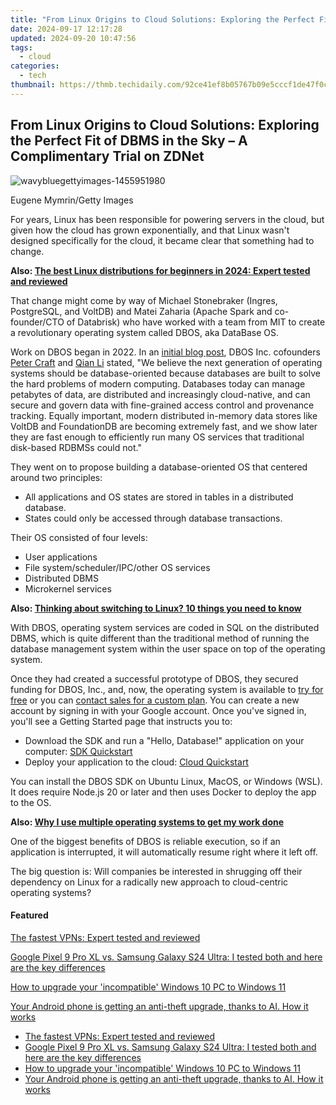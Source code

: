 ```yaml
---
title: "From Linux Origins to Cloud Solutions: Exploring the Perfect Fit of DBMS in the Sky – A Complimentary Trial on ZDNet"
date: 2024-09-17 12:17:28
updated: 2024-09-20 10:47:56
tags:
  - cloud
categories:
  - tech
thumbnail: https://thmb.techidaily.com/92ce41ef8b05767b09e5cccf1de47f0c1a1c9c1b0cd1ef1d90d54872beba93f1.jpg
---
```


## From Linux Origins to Cloud Solutions: Exploring the Perfect Fit of DBMS in the Sky – A Complimentary Trial on ZDNet

![wavybluegettyimages-1455951980](https://www.zdnet.com/a/img/resize/cbbc573ce87707e4813dcece2dc5f07e89224a76/2024/03/19/fc60cdb3-9886-46f8-bc56-50f329e893dd/wavybluegettyimages-1455951980.jpg?auto=webp&width=1280)

Eugene Mymrin/Getty Images

For years, Linux has been responsible for powering servers in the cloud, but given how the cloud has grown exponentially, and that Linux wasn't designed specifically for the cloud, it became clear that something had to change.

**Also: [The best Linux distributions for beginners in 2024: Expert tested and reviewed](https://www.zdnet.com/article/best-linux-desktops-for-beginners/)**

That change might come by way of Michael Stonebraker (Ingres, PostgreSQL, and VoltDB) and Matei Zaharia (Apache Spark and co-founder/CTO of Databrisk) who have worked with a team from MIT to create a revolutionary operating system called DBOS, aka DataBase OS.

Work on DBOS began in 2022\. In an [initial blog post](https://dbos-project.github.io/blog/intro-blog.html), DBOS Inc. cofounders [Peter Craft](https://petereliaskraft.net) and [Qian Li](https://qianli.dev) stated, "We believe the next generation of operating systems should be database-oriented because databases are built to solve the hard problems of modern computing. Databases today can manage petabytes of data, are distributed and increasingly cloud-native, and can secure and govern data with fine-grained access control and provenance tracking. Equally important, modern distributed in-memory data stores like VoltDB and FoundationDB are becoming extremely fast, and we show later they are fast enough to efficiently run many OS services that traditional disk-based RDBMSs could not."

They went on to propose building a database-oriented OS that centered around two principles:

* All applications and OS states are stored in tables in a distributed database.
* States could only be accessed through database transactions.

Their OS consisted of four levels:

* User applications
* File system/scheduler/IPC/other OS services
* Distributed DBMS
* Microkernel services

**Also: [Thinking about switching to Linux? 10 things you need to know](https://www.zdnet.com/article/thinking-about-switching-to-linux-things-you-need-to-know/)**

With DBOS, operating system services are coded in SQL on the distributed DBMS, which is quite different than the traditional method of running the database management system within the user space on top of the operating system.

Once they had created a successful prototype of DBOS, they secured funding for DBOS, Inc., and, now, the operating system is available to [try for free](https://www.dbos.dev/pricing) or you can [contact sales for a custom plan](https://www.dbos.dev/contact). You can create a new account by signing in with your Google account. Once you've signed in, you'll see a Getting Started page that instructs you to:

* Download the SDK and run a "Hello, Database!" application on your computer: [SDK Quickstart](https://docs.dbos.dev/getting-started/quickstart)
* Deploy your application to the cloud: [Cloud Quickstart](https://docs.dbos.dev/getting-started/quickstart-cloud)

You can install the DBOS SDK on Ubuntu Linux, MacOS, or Windows (WSL). It does require Node.js 20 or later and then uses Docker to deploy the app to the OS.

**Also: [Why I use multiple operating systems to get my work done](https://www.zdnet.com/article/why-i-use-multiple-operating-systems-to-get-my-work-done/)**

One of the biggest benefits of DBOS is reliable execution, so if an application is interrupted, it will automatically resume right where it left off. 

The big question is: Will companies be interested in shrugging off their dependency on Linux for a radically new approach to cloud-centric operating systems?

#### Featured

[The fastest VPNs: Expert tested and reviewed](https://www.zdnet.com/article/fastest-vpn/ "The fastest VPNs: Expert tested and reviewed")

[Google Pixel 9 Pro XL vs. Samsung Galaxy S24 Ultra: I tested both and here are the key differences](https://www.zdnet.com/article/google-pixel-9-pro-xl-vs-samsung-galaxy-s24-ultra/ "Google Pixel 9 Pro XL vs. Samsung Galaxy S24 Ultra: I tested both and here are the key differences")

[How to upgrade your 'incompatible' Windows 10 PC to Windows 11](https://www.zdnet.com/article/how-to-upgrade-your-incompatible-windows-10-pc-to-windows-11/ "How to upgrade your 'incompatible' Windows 10 PC to Windows 11")

[Your Android phone is getting an anti-theft upgrade, thanks to AI. How it works](https://www.zdnet.com/article/your-android-phone-is-getting-an-anti-theft-upgrade-thanks-to-ai-how-it-works/ "Your Android phone is getting an anti-theft upgrade, thanks to AI. How it works")

* [The fastest VPNs: Expert tested and reviewed](https://www.zdnet.com/article/fastest-vpn/ "The fastest VPNs: Expert tested and reviewed")
* [Google Pixel 9 Pro XL vs. Samsung Galaxy S24 Ultra: I tested both and here are the key differences](https://www.zdnet.com/article/google-pixel-9-pro-xl-vs-samsung-galaxy-s24-ultra/ "Google Pixel 9 Pro XL vs. Samsung Galaxy S24 Ultra: I tested both and here are the key differences")
* [How to upgrade your 'incompatible' Windows 10 PC to Windows 11](https://www.zdnet.com/article/how-to-upgrade-your-incompatible-windows-10-pc-to-windows-11/ "How to upgrade your 'incompatible' Windows 10 PC to Windows 11")
* [Your Android phone is getting an anti-theft upgrade, thanks to AI. How it works](https://www.zdnet.com/article/your-android-phone-is-getting-an-anti-theft-upgrade-thanks-to-ai-how-it-works/ "Your Android phone is getting an anti-theft upgrade, thanks to AI. How it works")

<ins class="adsbygoogle"
     style="display:block"
     data-ad-format="autorelaxed"
     data-ad-client="ca-pub-7571918770474297"
     data-ad-slot="1223367746"></ins>



<ins class="adsbygoogle"
     style="display:block"
     data-ad-client="ca-pub-7571918770474297"
     data-ad-slot="8358498916"
     data-ad-format="auto"
     data-full-width-responsive="true"></ins>
